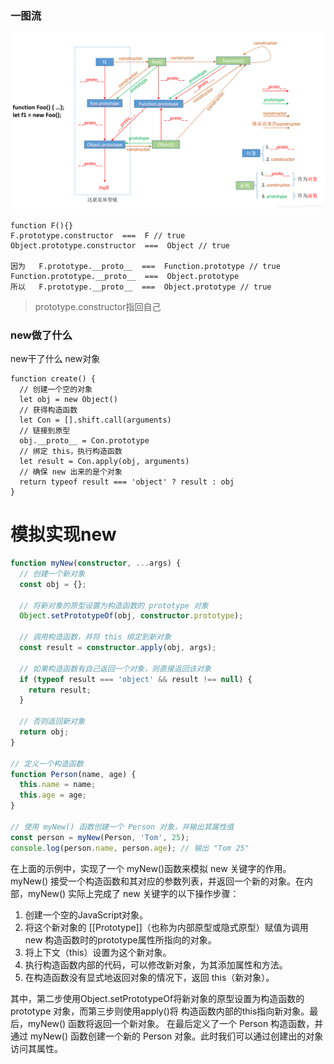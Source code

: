 ### 一图流

![prototype.png](https://raw.githubusercontent.com/xxxsjan/pic-bed/main/202305151244870.png)

```tsx
function F(){}
F.prototype.constructor  ===  F // true
Object.prototype.constructor  ===  Object // true

因为   F.prototype.__proto__  ===  Function.prototype // true
Function.prototype.__proto__  ===  Object.prototype
所以   F.prototype.__proto__  ===  Object.prototype // true

```
> prototype.constructor指回自己

### new做了什么
new干了什么 new对象
```tsx
function create() {     
  // 创建一个空的对象     
  let obj = new Object()     
  // 获得构造函数     
  let Con = [].shift.call(arguments)     
  // 链接到原型     
  obj.__proto__ = Con.prototype     
  // 绑定 this，执行构造函数     
  let result = Con.apply(obj, arguments)     
  // 确保 new 出来的是个对象     
  return typeof result === 'object' ? result : obj
}
```


# 模拟实现new
```typescript
function myNew(constructor, ...args) {
  // 创建一个新对象
  const obj = {};

  // 将新对象的原型设置为构造函数的 prototype 对象
  Object.setPrototypeOf(obj, constructor.prototype);

  // 调用构造函数，并将 this 绑定到新对象
  const result = constructor.apply(obj, args);

  // 如果构造函数有自己返回一个对象，则直接返回该对象
  if (typeof result === 'object' && result !== null) {
    return result;
  }

  // 否则返回新对象
  return obj;
}

// 定义一个构造函数
function Person(name, age) {
  this.name = name;
  this.age = age;
}

// 使用 myNew() 函数创建一个 Person 对象，并输出其属性值
const person = myNew(Person, 'Tom', 25);
console.log(person.name, person.age); // 输出 "Tom 25"

```
在上面的示例中，实现了一个 myNew()函数来模拟 new 关键字的作用。 myNew() 接受一个构造函数和其对应的参数列表，并返回一个新的对象。在内部，myNew() 实际上完成了 new 关键字的以下操作步骤：

1. 创建一个空的JavaScript对象。
2. 将这个新对象的 [[Prototype]]（也称为内部原型或隐式原型）赋值为调用 new 构造函数时的prototype属性所指向的对象。
3. 将上下文（this）设置为这个新对象。
4. 执行构造函数内部的代码，可以修改新对象，为其添加属性和方法。
5. 在构造函数没有显式地返回对象的情况下，返回 this（新对象）。

其中，第二步使用Object.setPrototypeOf将新对象的原型设置为构造函数的 prototype 对象，而第三步则使用apply()将 构造函数内部的this指向新对象。最后，myNew() 函数将返回一个新对象。
在最后定义了一个 Person 构造函数，并通过 myNew() 函数创建一个新的 Person 对象。此时我们可以通过创建出的对象访问其属性。
